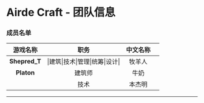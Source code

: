 # Airde Craft - 团队信息

### 成员名单

|   游戏名称    |               职务               | 中文名称 |      |
| :-----------: | :------------------------------: | :------: | ---- |
| **Shepred_T** | \|建筑\|技术\|管理\|统筹\|设计\| |  牧羊人  |      |
|  **Platon**   |              建筑师              |   牛奶   |      |
|               |               技术               |  本杰明  |      |

---


